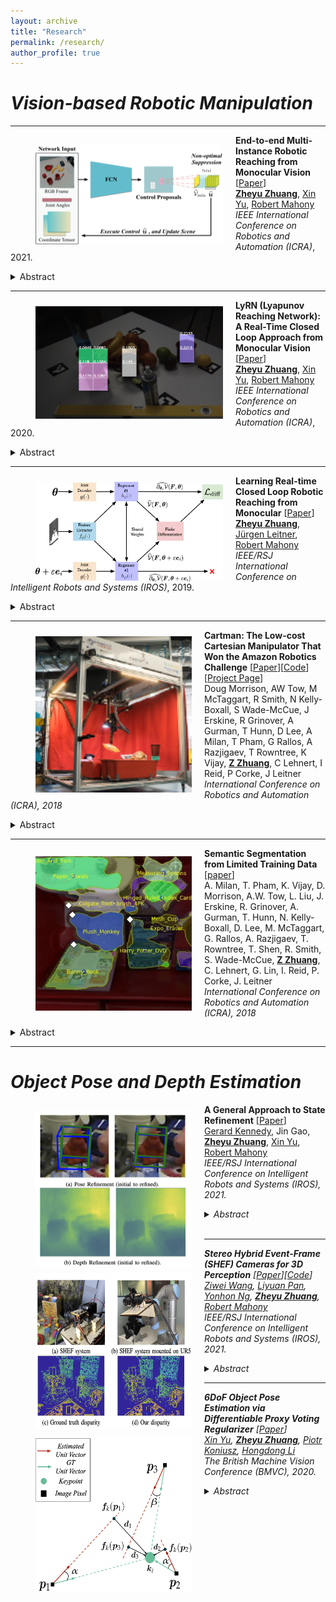 ```yaml
---
layout: archive
title: "Research"
permalink: /research/
author_profile: true
---
```



# <em> Vision-based Robotic Manipulation</em>
---
<img align="left" width="300" height="160" src="./../images/conf_icra_2021.png" style="padding-right:20px; padding-left:40px; padding-top:15px"/> 

**End-to-end Multi-Instance Robotic Reaching from Monocular Vision** [[Paper](https://ieeexplore.ieee.org/abstract/document/9561518)]<br>
[**Zheyu Zhuang**](https://zheyu-zhuang.github.io), [Xin Yu](https://profiles.uts.edu.au/Xin.Yu), [Robert Mahony](https://cecs.anu.edu.au/people/robert-mahony)<br>
<em>IEEE International Conference on Robotics and Automation (ICRA)</em>, 2021.
<details>
  <summary>Abstract</summary>
<sub>
Multi-instance scenes are especially challenging for end-to-end visuomotor (image-to-control) learning algorithms. “Pipeline” visual servo control algorithms use separate detection, selection and servo stages, allowing algorithms to focus on a single object instance during servo control. End-to-end systems do not have separate detection and selection stages and need to address the visual ambiguities introduced by the presence of an arbitrary number of visually identical or similar objects during servo control. However, end-to-end schemes avoid embedding errors from detection and selection stages in the servo control behaviour, are more dynamically robust to changing scenes and are algorithmically simpler. In this paper, we present a reactive real-time end-to-end visuomotor learning algorithm for multi-instance reaching. The proposed algorithm uses a monocular RGB image and the manipulator’s joint angles as the input to a light-weight fully-convolutional network (FCN) to generate control candidates. A key innovation of the proposed method is identifying the optimal control candidate by regressing a control-Lyapunov function (cLf) value. The multi-instance capability emerges naturally from the stability analysis associated with the cLf formulation...</sub>
</details>

---

<img align="left" width="300" height="180" src="./../images/icra2020_teaser.png" style="padding-right:20px; padding-left:40px; padding-top:10px"/>

**LyRN (Lyapunov Reaching Network): A Real-Time Closed Loop Approach from Monocular Vision** [[Paper](https://arxiv.org/pdf/2005.12072.pdf)]<br>
[**Zheyu Zhuang**](https://zheyu-zhuang.github.io), [Xin Yu](https://profiles.uts.edu.au/Xin.Yu), [Robert Mahony](https://cecs.anu.edu.au/people/robert-mahony)<br>
<em>IEEE International Conference on Robotics and Automation (ICRA)</em>, 2020.
<details>
  <summary>Abstract</summary>
<sub>
We propose a closed-loop, multi-instance control algorithm for visually guided reaching based on novel learning principles. A control Lyapunov function methodology is used to design a reaching action for a complex multi-instance task in the case where full state information (poses of all potential reaching points) is available. The proposed algorithm uses monocular vision and manipulator joint angles as the input to a deep convolution neural network to predict the value of the control Lyapunov function (cLf) and corresponding velocity control. The resulting network output is used in real-time as visual control for the grasping task with the multi-instance capability emerging naturally from the design of the control Lyapunov function...</sub>
</details>


---

<img align="left" width="300" height="160" src="./../images/iros2019_teaser.png" style="padding-right:20px; padding-left:40px; padding-top:10px"/> 

**Learning Real-time Closed Loop Robotic Reaching from Monocular** [[Paper](https://arxiv.org/pdf/2005.12072.pdf)]
[**Zheyu Zhuang**](https://zheyu-zhuang.github.io), [Jürgen Leitner](https://juxi.net), [Robert Mahony](https://cecs.anu.edu.au/people/robert-mahony)<br>
<em>IEEE/RSJ International Conference on Intelligent Robots and Systems (IROS)</em>, 2019. 
<details>
  <summary>Abstract</summary>
<sub> Visual reaching and grasping is a fundamental problem in robotics research. This paper proposes a novel approach based on deep learning a control Lyapunov function and its derivatives by encouraging a differential constraint in addition to vanilla regression that directly regresses independent joint control inputs. A key advantage of the proposed approach is that an estimate of the value of the control Lyapunov function is available in real-time that can be used to monitor the system performance and provide a level of assurance concerning progress towards the goal. The results we obtain demonstrate that the proposed approach is more robust and more reliable than vanilla regression.</sub>
</details>


---

<img align="left" width="250" height="250" src="./../images/morrison2018cartman.jpg" style="padding-right:20px; padding-left:40px; padding-top:10px"/> 

**Cartman: The Low-cost Cartesian Manipulator That Won the Amazon Robotics Challenge** [[Paper](https://arxiv.org/abs/1709.06283)][[Code](https://github.com/warehouse-picking-automation-challenges/team_acrv_2017)][[Project Page](http://juxi.net/projects/AmazonRoboticsChallenge/)]<br>
Doug Morrison, AW Tow, M McTaggart, R Smith, N Kelly-Boxall, S Wade-McCue, J Erskine, R Grinover, A Gurman, T Hunn, D Lee, A Milan, T Pham, G Rallos, A Razjigaev, T Rowntree, K Vijay, [**Z Zhuang**](https://zheyu-zhuang.github.io), C Lehnert, I Reid, P Corke, J Leitner<br>
<em>International Conference on Robotics and Automation (ICRA), 2018</em>
<details>
  <summary>Abstract</summary>
<sub>
The Amazon Robotics Challenge enlisted sixteen teams to each design a pick-and-place robot for autonomous warehousing, addressing development in robotic vision and manipulation. This paper presents the design of our custom- built, cost-effective, Cartesian robot system Cartman, which won first place in the competition finals by stowing 14 (out of 16) and picking all 9 items in 27 minutes, scoring a total of 272 points. We highlight our experience-centred design methodology and key aspects of our system that contributed to our competitiveness. We believe these aspects are crucial to building robust and effective robotic systems.</sub>
</details>


---

<img align="left" width="250" height="250" src="./../images/milan2018semantic.jpg" style="padding-right:20px; padding-left:40px; padding-top:10px"/> 

**Semantic Segmentation from Limited Training Data** [[paper](https://arxiv.org/abs/1709.07665)]<br>
A. Milan, T. Pham, K. Vijay, D. Morrison, A.W. Tow, L. Liu, J. Erskine, R. Grinover, A. Gurman, T. Hunn, N. Kelly-Boxall, D. Lee, M. McTaggart, G. Rallos, A. Razjigaev, T. Rowntree, T. Shen, R. Smith, S. Wade-McCue, [**Z Zhuang**](https://zheyu-zhuang.github.io), C. Lehnert, G. Lin, I. Reid, P. Corke, J. Leitner<br>
<em>International Conference on Robotics and Automation (ICRA), 2018 </em>
<details>
  <summary>Abstract</summary>
<sub>
We present our approach for robotic perception in cluttered scenes that led to winning the recent Amazon Robotics Challenge (ARC) 2017. Next to small objects with shiny and transparent surfaces, the biggest challenge of the 2017 competition was the introduction of unseen categories. In contrast to traditional approaches which require large collections of annotated data and many hours of training, the task here was to obtain a robust perception pipeline with only few minutes of data acquisition and training time. To that end, we present two strategies that we explored. One is a deep metric learning approach that works in three separate steps: semantic-agnostic boundary detection, patch classification and pixel-wise voting. The other is a fully-supervised semantic segmentation approach with efficient dataset collection. We conduct an extensive analysis of the two methods on our ARC 2017 dataset. Interestingly, only few examples of each class are sufficient to fine-tune even very deep convolutional neural networks for this specific task.</sub>
</details>

---

# <em> Object Pose and Depth Estimation</em>

<img align="left" width="250" height="250" src="./../images/kennedy_iros_2021.png" style="padding-right:20px; padding-left:40px; padding-top:10px"/> 

**A General Approach to State Refinement** [[Paper](https://ieeexplore.ieee.org/abstract/document/9636400/)]<br>
 [Gerard Kennedy](http://www.gerard-kennedy.com), Jin Gao, [**Zheyu Zhuang**](https://zheyu-zhuang.github.io), [Xin Yu](https://profiles.uts.edu.au/Xin.Yu), [Robert Mahony](https://cecs.anu.edu.au/people/robert-mahony)<br>
<em><em>IEEE/RSJ International Conference on Intelligent Robots and Systems (IROS)</em>, 2021. 
<details>
  <summary>Abstract</summary>
<sub>
Deep learning algorithms such as Convolutional Neural Networks (CNNs) are currently used to solve a range of robotics and computer vision problems. These networks typically estimate the desired representation in a single forward pass and must therefore learn to converge from a wide range of initial conditions to a precise result. This is challenging, and has led to increased interest in the development of separate refinement modules which learn to improve a given initial estimate, thus reducing the required search space. Such modules are usually developed ad-hoc for each given application, often requiring significant engineering investment. In this work we propose a generic innovation-based CNN. Our CNN is implemented along with a stochastic gradient descent (SGD) algorithm to iteratively refine a given initial estimate. The proposed approach provides a general framework for the development of refinement modules applicable to a wide range of robotics problems. We apply this framework to object pose estimation and depth estimation and demonstrate significant improvement over the initial estimates, in the range of 4.2 8.1%, for both applications.
</sub>
</details>
<br>

---

<img align="left" width="250" height="250" src="./../images/wang_iros_2021.png" style="padding-right:20px; padding-left:40px; padding-top:10px"/> 

**Stereo Hybrid Event-Frame (SHEF) Cameras for 3D Perception** [[Paper](https://arxiv.org/pdf/2110.04988.pdf)][[Code](https://github.com/ziweiWWANG/SHEF.git)]<br>
[Ziwei Wang](https://scholar.google.com/citations?hl=zh-CN&user=hklkyjYAAAAJ), [Liyuan Pan](https://scholar.google.com/citations?user=kAt6-AIAAAAJ&hl=en), [Yonhon Ng](https://scholar.google.com/citations?user=DeHsa3wAAAAJ&hl=en), [**Zheyu Zhuang**](https://zheyu-zhuang.github.io), [Robert Mahony](https://cecs.anu.edu.au/people/robert-mahony)<br>
<em>IEEE/RSJ International Conference on Intelligent Robots and Systems (IROS)</em>, 2021. 
<details>
  <summary>Abstract</summary>
<sub>
Stereo camera systems play an important role in robotics applications to perceive the 3D world. However, conventional cameras have drawbacks such as low dynamic range, motion blur and latency due to the underlying frame- based mechanism. Event cameras address these limitations as they report the brightness changes of each pixel independently with a fine temporal resolution, but they are unable to acquire absolute intensity information directly. Although integrated hybrid event-frame sensors (e.g., DAVIS) are available, the quality of data is compromised by coupling at the pixel level in the circuit fabrication of such cameras. This paper proposes a stereo hybrid event-frame (SHEF) camera system that offers a sensor modality with separate high-quality pure event and pure frame cameras, overcoming the limitations of each separate sensor and allowing for stereo depth estimation. We provide a SHEF dataset targeted at evaluating disparity estimation algorithms and introduce a stereo disparity estimation algorithm that uses edge information extracted from the event stream correlated with the edge detected in the frame data. Our disparity estimation outperforms the state-of-the-art stereo matching algorithm on the SHEF dataset.
</sub>
</details>


--- 

<img align="left" width="250" height="250" src="./../images/yu_bmvc_2020.png" style="padding-right:20px; padding-left:40px; padding-top:10px"/> 

**6DoF Object Pose Estimation via Differentiable Proxy Voting Regularizer** [[Paper](https://www.bmvc2020-conference.com/assets/papers/0287.pdf)]<br>
[Xin Yu](https://profiles.uts.edu.au/Xin.Yu), [**Zheyu Zhuang**](https://zheyu-zhuang.github.io), [Piotr Koniusz](http://users.cecs.anu.edu.au/~koniusz/), [Hongdong Li](http://users.cecs.anu.edu.au/~hongdong/)<br>
<em>The British Machine Vision Conference (BMVC)</em>, 2020.
<details>
  <summary>Abstract</summary>
<sub>
Estimating a 6DOF object pose from a single image is very challenging due to occlusions or textureless appearances. Vector-field based keypoint voting has demonstrated its effectiveness and superiority on tackling those issues. However, direct regression of vector-fields neglects that the distances between pixels and keypoints also affect the deviations of hypotheses dramatically. In other words, small errors in direction vectors may generate severely deviated hypotheses when pixels are far away from a keypoint. In this paper, we aim to reduce such errors by incorporating the distances between pixels and keypoints into our objective. To this end, we develop a simple yet effective differentiable proxy voting regularizer (DPVR) which mimics the hypothesis selection in the voting procedure. By exploiting our voting regularizer, we are able to train our network in an end-to-end manner. Experiments on widely used datasets, i.e., LINEMOD and Occlusion LINEMOD, manifest that our DPVR improves pose estimation performance significantly and speeds up the training convergence.</sub>
</details>